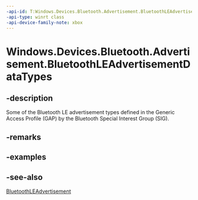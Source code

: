 ```yaml
---
-api-id: T:Windows.Devices.Bluetooth.Advertisement.BluetoothLEAdvertisementDataTypes
-api-type: winrt class
-api-device-family-note: xbox
---
```


<!-- Class syntax.
public class BluetoothLEAdvertisementDataTypes 
-->

# Windows.Devices.Bluetooth.Advertisement.BluetoothLEAdvertisementDataTypes

## -description
Some of the Bluetooth LE advertisement types defined in the Generic Access Profile (GAP) by the Bluetooth Special Interest Group (SIG).

## -remarks

## -examples

## -see-also
[BluetoothLEAdvertisement](bluetoothleadvertisement.md)